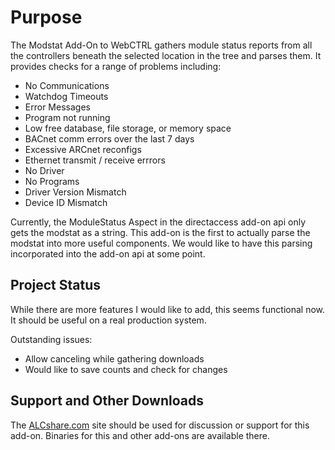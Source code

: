 Purpose
=======

The Modstat Add-On to WebCTRL gathers module status reports from all the controllers beneath
the selected location in the tree and parses them. It provides checks for a range of problems
including:

* No Communications
* Watchdog Timeouts
* Error Messages
* Program not running
* Low free database, file storage, or memory space
* BACnet comm errors over the last 7 days
* Excessive ARCnet reconfigs
* Ethernet transmit / receive errrors
* No Driver
* No Programs
* Driver Version Mismatch
* Device ID Mismatch

Currently, the ModuleStatus Aspect in the directaccess add-on api only gets the modstat as a
string. This add-on is the first to actually parse the modstat into more useful components. We
would like to have this parsing incorporated into the add-on api at some point.

Project Status
--------------
While there are more features I would like to add, this seems functional now.  It should be useful
on a real production system.

Outstanding issues:

* Allow canceling while gathering downloads
* Would like to save counts and check for changes

Support and Other Downloads
---------------------------
The [ALCshare.com](http://www.alcshare.com) site should be used for discussion or support for
this add-on. Binaries for this and other add-ons are available there.